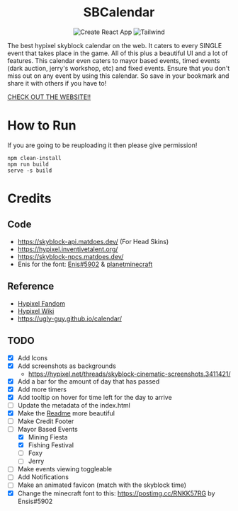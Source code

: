 <div align="center">

# SBCalendar

![Create React App](https://img.shields.io/badge/Create_React_App-09D3AC?logo=createreactapp&style=for-the-badge&logoColor=white)
![Tailwind](https://img.shields.io/badge/Tailwind_CSS-06B6D4?logo=TailwindCSS&style=for-the-badge&logoColor=white)

</div>

The best hypixel skyblock calendar on the web. It caters to every SINGLE event that takes place in the game. All of this plus a beautiful UI and a lot of features. This calendar even caters to mayor based events, timed events (dark auction, jerry's workshop, etc) and fixed events. Ensure that you don't miss out on any event by using this calendar. So save in your bookmark and share it with others if you have to!

[CHECK OUT THE WEBSITE!!](https://fschatbot.github.io/Skyblock-Calendar/)

# How to Run

If you are going to be reuploading it then please give permission!

```
npm clean-install
npm run build
serve -s build
```

# Credits

## Code

- https://skyblock-api.matdoes.dev/ (For Head Skins)
- https://hypixel.inventivetalent.org/
- https://skyblock-npcs.matdoes.dev/
- Enis for the font: [Enis#5902](http://discordapp.com/users/999059797796204594) & [planetminecraft](https://www.planetminecraft.com/member/ensis/)

## Reference

- [Hypixel Fandom](https://hypixel-skyblock.fandom.com/wiki/Hypixel_SkyBlock_Wiki)
- [Hypixel Wiki](https://wiki.hypixel.net/)
- https://ugly-guy.github.io/calendar/

## TODO

- [x] Add Icons
- [x] Add screenshots as backgrounds
  - https://hypixel.net/threads/skyblock-cinematic-screenshots.3411421/
- [x] Add a bar for the amount of day that has passed
- [x] Add more timers
- [x] Add tooltip on hover for time left for the day to arrive
- [ ] Update the metadata of the index.html
- [x] Make the [Readme](README.md) more beautiful
- [ ] Make Credit Footer
- [ ] Mayor Based Events
  - [x] Mining Fiesta
  - [x] Fishing Festival
  - [ ] Foxy
  - [ ] Jerry
- [ ] Make events viewing toggleable
- [ ] Add Notifications
- [ ] Make an animated favicon (match with the skyblock time)
- [x] Change the minecraft font to this: https://postimg.cc/RNKK57RG by Ensis#5902
